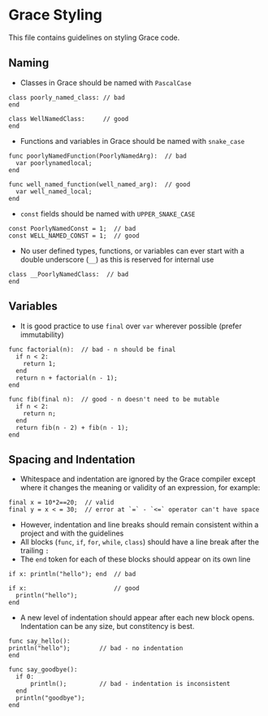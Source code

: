 # Grace Styling

This file contains guidelines on styling Grace code.

## Naming

* Classes in Grace should be named with `PascalCase`
```
class poorly_named_class: // bad
end

class WellNamedClass:     // good
end
```
* Functions and variables in Grace should be named with `snake_case`
```
func poorlyNamedFunction(PoorlyNamedArg):  // bad 
  var poorlynamedlocal;
end

func well_named_function(well_named_arg):  // good
  var well_named_local;
end
```
* `const` fields should be named with `UPPER_SNAKE_CASE`
```
const PoorlyNamedConst = 1;  // bad
const WELL_NAMED_CONST = 1;  // good
```
* No user defined types, functions, or variables can ever start with a double underscore (`__`) as this is reserved for internal use
```
class __PoorlyNamedClass:  // bad
end
```

## Variables

* It is good practice to use `final` over `var` wherever possible (prefer immutability)
```
func factorial(n):  // bad - n should be final
  if n < 2:
    return 1;
  end
  return n + factorial(n - 1);
end

func fib(final n):  // good - n doesn't need to be mutable
  if n < 2:
    return n;
  end
  return fib(n - 2) + fib(n - 1);
end
```

## Spacing and Indentation

* Whitespace and indentation are ignored by the Grace compiler except where it changes the meaning or validity of an expression, for example:
```
final x = 10*2==20;  // valid
final y = x < = 30;  // error at `=` - `<=` operator can't have space 
```
* However, indentation and line breaks should remain consistent within a project and with the guidelines
* All blocks (`func`, `if`, `for`, `while`, `class`) should have a line break after the trailing `:`
* The `end` token for each of these blocks should appear on its own line
```
if x: println("hello"); end  // bad

if x:                        // good
  println("hello");
end
```
* A new level of indentation should appear after each new block opens. Indentation can be any size, but constitency is best.
```
func say_hello():
println("hello");        // bad - no indentation  
end

func say_goodbye():
  if 0:
      println();         // bad - indentation is inconsistent  
  end
  println("goodbye");
end
```
